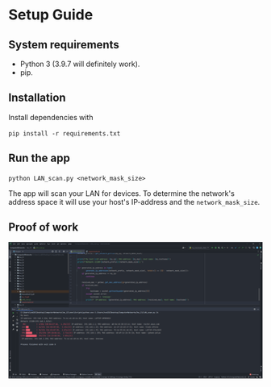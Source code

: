 # Setup Guide
## System requirements
* Python 3 (3.9.7 will definitely work).
* pip.

## Installation
Install dependencies with

`pip install -r requirements.txt`

## Run the app
`python LAN_scan.py <network_mask_size>`

The app will scan your LAN for devices. To determine the network's address space
it will use your host's IP-address and the `network_mask_size`.

## Proof of work
![proof image](LAN_scan_screenshot.png)
